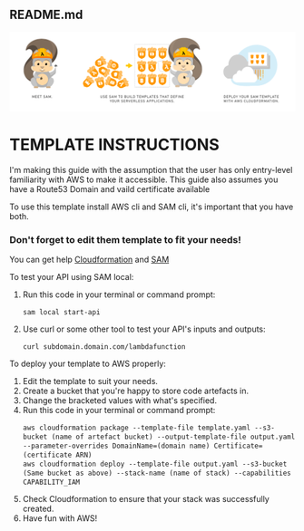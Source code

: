 ## README.md
![Logo](aws_sam_introduction.png)
# TEMPLATE INSTRUCTIONS
I'm making this guide with the assumption that the user has only entry-level familiarity with AWS to make it accessible.
This guide also assumes you have a Route53 Domain and vaild certificate available

To use this template install AWS cli and SAM cli, it's important that you have both.

### Don't forget to edit them template to fit your needs!
You can get help [Cloudformation](https://docs.aws.amazon.com/AWSCloudFormation/latest/UserGuide/aws-template-resource-type-ref.html) and [SAM](https://github.com/awslabs/serverless-application-model/blob/master/versions/2016-10-31.md)

To test your API using SAM local:
1. Run this code in your terminal or command prompt:
    ```console
    sam local start-api 
    ```
2. Use curl or some other tool to test your API's inputs and outputs:
    ```console
    curl subdomain.domain.com/lambdafunction
    ```

To deploy your template to AWS properly:
1. Edit the template to suit your needs. 
2. Create a bucket that you're happy to store code artefacts in.   
3. Change the bracketed values with what's specified.
4. Run this code in your terminal or command prompt:
    ```console
    aws cloudformation package --template-file template.yaml --s3-bucket (name of artefact bucket) --output-template-file output.yaml --parameter-overrides DomainName=(domain name) Certificate=(certificate ARN)
    aws cloudformation deploy --template-file output.yaml --s3-bucket (Same bucket as above) --stack-name (name of stack) --capabilities CAPABILITY_IAM
    ```
5. Check Cloudformation to ensure that your stack was successfully created.
6. Have fun with AWS!